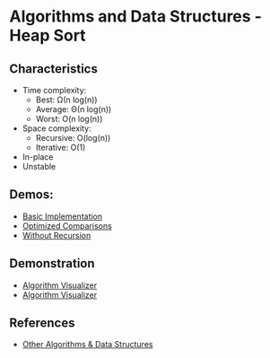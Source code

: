 # Algorithms and Data Structures - Heap Sort


## Characteristics
- Time complexity:
    - Best: Ω(n log(n))
    - Average: Θ(n log(n))
    - Worst: O(n log(n))
- Space complexity:
  - Recursive: O(log(n))
  - Iterative: O(1)
- In-place
- Unstable


## Demos:
- [Basic Implementation](./src/basic.py)
- [Optimized Comparisons](./src/optimized_comparisons.py)
- [Without Recursion](./src/without_recursion.py)


## Demonstration
- [Algorithm Visualizer](https://www.cs.usfca.edu/~galles/visualization/HeapSort.html)
- [Algorithm Visualizer](https://algorithm-visualizer.org/brute-force/heapsort)


## References
- [Other Algorithms & Data Structures](https://github.com/NelsonBN/algorithms-data-structures)
